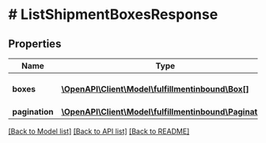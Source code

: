 # # ListShipmentBoxesResponse

## Properties

Name | Type | Description | Notes
------------ | ------------- | ------------- | -------------
**boxes** | [**\OpenAPI\Client\Model\fulfillmentinbound\Box[]**](Box.md) | A list of boxes in a shipment. |
**pagination** | [**\OpenAPI\Client\Model\fulfillmentinbound\Pagination**](Pagination.md) |  | [optional]

[[Back to Model list]](../../README.md#models) [[Back to API list]](../../README.md#endpoints) [[Back to README]](../../README.md)
